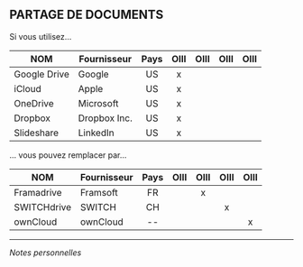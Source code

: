 ## PARTAGE DE DOCUMENTS

Si vous utilisez...

| NOM | Fournisseur | Pays | **O**III | O**I**II | O**II**I | O**III** |
| --- | ----------- | :--: | :------: | :------: | :------: | :------: |
| Google Drive | Google | US | x |  |  |  |
| iCloud | Apple | US | x |  |  |  |
| OneDrive | Microsoft | US | x |  |  |  |
| Dropbox | Dropbox Inc. | US | x |  |  |  |
| Slideshare | LinkedIn | US | x |  |  |  |

... vous pouvez remplacer par...

| NOM | Fournisseur | Pays | **O**III | O**I**II | O**II**I | O**III** |
| --- | ----------- | :--: | :------: | :------: | :------: | :------: |
| Framadrive | Framsoft | FR |  | x |  |  |
| SWITCHdrive | SWITCH | CH |  |  | x |  |
| ownCloud | ownCloud | -- |  |  |  | x |

---
*Notes personnelles*